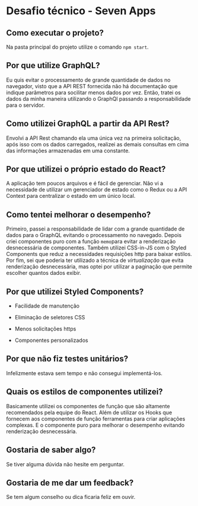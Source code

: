 
# Desafio técnico - Seven Apps

## Como executar o projeto?

Na pasta principal do projeto utilize o comando `npm start`.

## Por que utilize GraphQL?

Eu quis evitar o processamento de grande quantidade de dados no navegador, visto que a API REST fornecida não há documentação que indique parâmetros para socilitar menos dados por vez. Então, tratei os dados da minha maneira utilizando o GraphQl passando a responsabilidade para o servidor.

## Como utilizei GraphQL a partir da API Rest?

Envolvi a API Rest chamando ela uma única vez na primeira solicitação, após isso com os dados carregados, realizei as demais consultas em cima das informações armazenadas em uma constante.

## Por que utilizei o próprio estado do React?

A aplicação tem poucos arquivos e é fácil de gerenciar. Não vi a necessidade de utilizar um gerenciador de estado como o Redux ou a API Context para centralizar o estado em um único local.

## Como tentei melhorar o desempenho?

Primeiro, passei a responsabilidade de lidar com a grande quantidade de dados para o GraphQL evitando o processamento no navegado. Depois criei componentes puro com a função `memo`para evitar a renderização desnecessária de componentes. Também utilizei CSS-in-JS com o Styled Components que reduz a necessidades requisições http para baixar estilos. Por fim, sei que poderia ter utilizado a técnica de *virtualização* que evita renderização desnecessária, mas optei por utilizar a paginação que permite escolher quantos dados exibir.

## Por que utilizei Styled Components?

- Facilidade de manutenção

- Eliminação de seletores CSS

- Menos solicitações https

- Componentes personalizados

## Por que não fiz testes unitários?

Infelizmente estava sem tempo e não consegui implementá-los.

## Quais os estilos de componentes utilizei?

Basicamente utilizei os componentes de função que são altamente recomendados pela equipe do React. Além de utilizar os Hooks que fornecem aos componentes de função ferramentas para criar aplicações complexas. E o componente puro para melhorar o desempenho evitando renderização desnecessária.

## Gostaria de saber algo?

Se tiver alguma dúvida não hesite em perguntar.

## Gostaria de me dar um feedback?

Se tem algum conselho ou dica ficaria feliz em ouvir.
